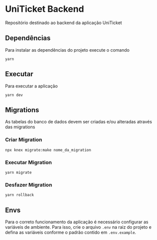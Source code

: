 # UniTicket Backend

Repositório destinado ao backend da aplicação UniTicket

## Dependências

Para instalar as dependências do projeto execute o comando

`yarn`

## Executar

Para executar a aplicação

`yarn dev`

## Migrations

As tabelas do banco de dados devem ser criadas e/ou alteradas através das migrations

### Criar Migration

`npx knex migrate:make nome_da_migration`

### Executar Migration

`yarn migrate`

### Desfazer Migration

`yarn rollback`

## Envs

Para o correto funcionamento da aplicação é necessário configurar as variáveis de ambiente. Para isso, crie o arquivo `.env` na raiz do projeto e defina as variáveis conforme o padrão contido em `.env.example`.
